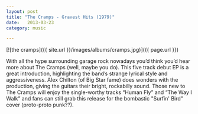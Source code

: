 ```yaml
---
layout: post
title: "The Cramps - Gravest Hits (1979)"
date:   2013-03-23
category: music

---
```

[![the cramps]({{ site.url }}/images/albums/cramps.jpg)]({{ page.url }})

With all the hype surrounding garage rock nowadays you’d think you’d hear more about The Cramps (well, maybe you do). This five track debut EP is a great introduction, highlighting the band’s strange lyrical style and aggressiveness. Alex Chilton (of Big Star fame) does wonders with the production, giving the guitars their bright, rockabilly sound. Those new to The Cramps will enjoy the single-worthy tracks “Human Fly” and “The Way I Walk” and fans can still grab this release for the bombastic "Surfin' Bird" cover (proto-proto punk??).

<!-- [download](http://www.mediafire.com/?6zmjqoa85pxnlym) -->
